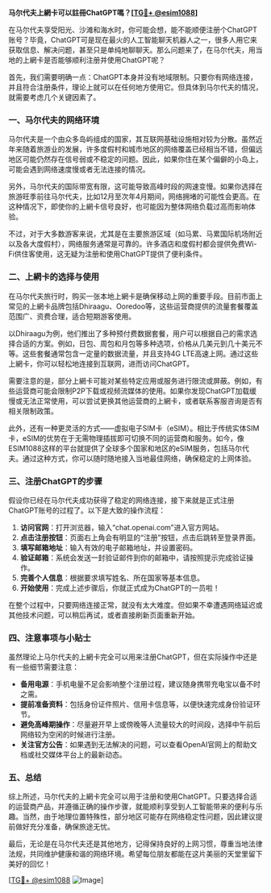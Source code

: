 **马尔代夫上網卡可以註冊ChatGPT嗎？[[TG💪+ @esim1088](https://t.me/s/esim1088)]**

在马尔代夫享受阳光、沙滩和海水时，你可能会想，能不能顺便注册个ChatGPT账号？毕竟，ChatGPT可是现在最火的人工智能聊天机器人之一，很多人用它来获取信息、解决问题，甚至只是单纯地聊聊天。那么问题来了，在马尔代夫，用当地的上網卡是否能够顺利注册并使用ChatGPT呢？

首先，我们需要明确一点：ChatGPT本身并没有地域限制。只要你有网络连接，并且符合注册条件，理论上就可以在任何地方使用它。但具体到马尔代夫的情况，就需要考虑几个关键因素了。

### **一、马尔代夫的网络环境**
马尔代夫是一个由众多岛屿组成的国家，其互联网基础设施相对较为分散。虽然近年来随着旅游业的发展，许多度假村和城市地区的网络覆盖已经相当不错，但偏远地区可能仍然存在信号弱或不稳定的问题。因此，如果你住在某个偏僻的小岛上，可能会遇到网络速度慢或者无法连接的情况。

另外，马尔代夫的国际带宽有限，这可能导致高峰时段的网速变慢。如果你选择在旅游旺季前往马尔代夫，比如12月至次年4月期间，网络拥堵的可能性会更高。在这种情况下，即使你的上網卡信号良好，也可能因为整体网络负载过高而影响体验。

不过，对于大多数游客来说，尤其是在主要旅游区域（如马累、马累国际机场附近以及各大度假村），网络服务通常是可靠的。许多酒店和度假村都会提供免费Wi-Fi供住客使用，这无疑为注册和使用ChatGPT提供了便利条件。

### **二、上網卡的选择与使用**
在马尔代夫旅行时，购买一张本地上網卡是确保移动上网的重要手段。目前市面上常见的上網卡品牌包括Dhiraagu、Ooredoo等，这些运营商提供的流量套餐覆盖范围广、资费合理，适合短期游客使用。

以Dhiraagu为例，他们推出了多种预付费数据套餐，用户可以根据自己的需求选择合适的方案。例如，日包、周包和月包等多种选项，价格从几美元到几十美元不等。这些套餐通常包含一定量的数据流量，并且支持4G LTE高速上网。通过这些上網卡，你可以轻松地连接到互联网，进而访问ChatGPT。

需要注意的是，部分上網卡可能对某些特定应用或服务进行限流或屏蔽。例如，有些运营商可能会限制P2P下载或视频流媒体的使用。如果你发现ChatGPT加载缓慢或无法正常使用，可以尝试更换其他运营商的上網卡，或者联系客服咨询是否有相关限制政策。

此外，还有一种更灵活的方式——虚拟电子SIM卡（eSIM）。相比于传统实体SIM卡，eSIM的优势在于无需物理插拔即可切换不同的运营商和服务。如今，像ESIM1088这样的平台就提供了全球多个国家和地区的eSIM服务，包括马尔代夫。通过这种方式，你可以随时随地接入当地最佳网络，确保稳定的上网体验。

### **三、注册ChatGPT的步骤**
假设你已经在马尔代夫成功获得了稳定的网络连接，接下来就是正式注册ChatGPT账号的过程了。以下是大致的操作流程：

1. **访问官网**：打开浏览器，输入“chat.openai.com”进入官方网站。
2. **点击注册按钮**：页面右上角会有明显的“注册”按钮，点击后跳转至登录界面。
3. **填写邮箱地址**：输入有效的电子邮箱地址，并设置密码。
4. **验证邮箱**：系统会发送一封验证邮件到你的邮箱中，请按照提示完成验证操作。
5. **完善个人信息**：根据要求填写姓名、所在国家等基本信息。
6. **开始使用**：完成上述步骤后，你就正式成为ChatGPT的一员啦！

在整个过程中，只要网络连接正常，就没有太大难度。但如果不幸遭遇网络延迟或其他技术问题，可以稍后再试，或者直接刷新页面重新开始。

### **四、注意事项与小贴士**
虽然理论上马尔代夫的上網卡完全可以用来注册ChatGPT，但在实际操作中还是有一些细节需要注意：

- **备用电源**：手机电量不足会影响整个注册过程，建议随身携带充电宝以备不时之需。
- **提前准备资料**：包括身份证件照片、信用卡信息等，以便快速完成身份验证环节。
- **避免高峰期操作**：尽量避开早上或傍晚等人流量较大的时间段，选择中午前后网络较为空闲的时候进行注册。
- **关注官方公告**：如果遇到无法解决的问题，可以查看OpenAI官网上的帮助文档或社交媒体平台上的最新动态。

### **五、总结**
综上所述，马尔代夫的上網卡完全可以用于注册和使用ChatGPT。只要选择合适的运营商产品，并遵循正确的操作步骤，就能顺利享受到人工智能带来的便利与乐趣。当然，由于地理位置特殊性，部分地区可能存在网络稳定性问题，因此建议提前做好充分准备，确保旅途无忧。

最后，无论是在马尔代夫还是其他地方，记得保持良好的上网习惯，尊重当地法律法规，共同维护健康和谐的网络环境。希望每位朋友都能在这片美丽的天堂里留下美好的回忆！

[[TG💪+ @esim1088](https://t.me/s/esim1088) ![Image](https://i.postimg.cc/4NQfJmqS/Snipaste-2025-05-13-00-14-12.png)]